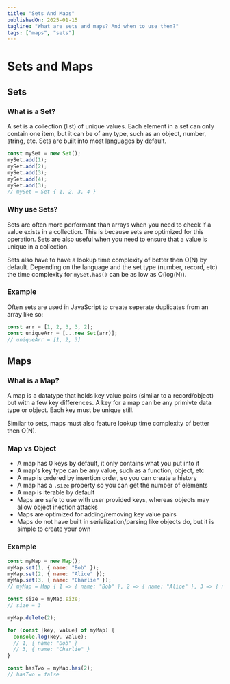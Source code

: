 ```yaml
---
title: "Sets And Maps"
publishedOn: 2025-01-15
tagline: "What are sets and maps? And when to use them?"
tags: ["maps", "sets"]
---
```


# Sets and Maps

## Sets

### What is a Set?

A set is a collection (list) of unique values. Each element in a set can only
contain one item, but it can be of any type, such as an object, number, string,
etc. Sets are built into most languages by default.

```javascript
const mySet = new Set();
mySet.add(1);
mySet.add(2);
mySet.add(3);
mySet.add(4);
mySet.add(3);
// mySet = Set { 1, 2, 3, 4 }
```

### Why use Sets?

Sets are often more performant than arrays when you need to check if a value
exists in a collection. This is because sets are optimized for this operation.
Sets are also useful when you need to ensure that a value is unique in a
collection.

Sets also have to have a lookup time complexity of better then O(N) by default.
Depending on the language and the set type (number, record, etc) the time
complexity for `mySet.has()` can be as low as O(log(N)).

### Example

Often sets are used in JavaScript to create seperate duplicates from an array
like so:

```javascript
const arr = [1, 2, 3, 3, 2];
const uniqueArr = [...new Set(arr)];
// uniqueArr = [1, 2, 3]
```

## Maps

### What is a Map?

A map is a datatype that holds key value pairs (similar to a record/object) but
with a few key differences. A key for a map can be any primivte data type or
object. Each key must be unique still.

Similar to sets, maps must also feature lookup time complexity of better then
O(N).

### Map vs Object

- A map has 0 keys by default, it only contains what you put into it
- A map's key type can be any value, such as a function, object, etc
- A map is ordered by insertion order, so you can create a history
- A map has a `.size` property so you can get the number of elements
- A map is iterable by default
- Maps are safe to use with user provided keys, whereas objects may allow object inection attacks
- Maps are optimized for adding/removing key value pairs
- Maps do not have built in serialization/parsing like objects do, but it is simple to create your own

### Example

```javascript
const myMap = new Map();
myMap.set(1, { name: "Bob" });
myMap.set(2, { name: "Alice" });
myMap.set(3, { name: "Charlie" });
// myMap = Map { 1 => { name: "Bob" }, 2 => { name: "Alice" }, 3 => { name: "Charlie" } }

const size = myMap.size;
// size = 3

myMap.delete(2);

for (const [key, value] of myMap) {
  console.log(key, value);
  // 1, { name: "Bob" }
  // 3, { name: "Charlie" }
}

const hasTwo = myMap.has(2);
// hasTwo = false
```
